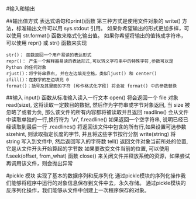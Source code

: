 #输入和输出

##输出值方式
    表达式语句和print()函数
    第三种方式是使用文件对象的 write() 方法，标准输出文件可以用 sys.stdout 引用。
    如果你希望输出的形式更加多样，可以使用 str.format() 函数来格式化输出值。
    如果你希望将输出的值转成字符串，可以使用 repr() 或 str() 函数来实现
    
    str()： 函数返回一个用户易读的表达形式
    repr()： 产生一个解释器易读的表达形式,可以转义字符串中的特殊字符,参数可以是 Python 的任何对象
    rjust()：将字符串靠右, 并在左边填充空格，类似ljust() 和 center()
    zfill()：在数字的左边填充 0
    format()：括号及其里面的字符 (称作格式化字段) 将会被 format() 中的参数替换

##输入
    input() 函数从标准输入读入一行文本
    open() 将会返回一个 file 对象
    read(size), 这将读取一定数目的数据, 然后作为字符串或字节对象返回,
    当 size 被忽略了或者为负, 那么该文件的所有内容都将被读取并且返回
    readline() 会从文件中读取单独的一行,换行符为 '\n',
    f.readline() 如果返回一个空字符串, 说明已经已经读取到最后一行
    .readlines() 将返回该文件中包含的所有行,如果设置可选参数 sizehint,
    则读取指定长度的字节, 并且将这些字节按行分割
    write(string) 将 string 写入到文件中, 然后返回写入的字符数
    tell() 返回文件对象当前所处的位置, 它是从文件开头开始算起的字节数
    如果要改变文件当前的位置, 可以使用 f.seek(offset, from_what) 函数
    close() 来关闭文件并释放系统的资源，如果尝试再调用该文件，则会抛出异常
    
#pickle 模块
    实现了基本的数据序列和反序列化
    通过pickle模块的序列化操作我们能够将程序中运行的对象信息保存到文件中去，永久存储。
    通过pickle模块的反序列化操作，我们能够从文件中创建上一次程序保存的对象。